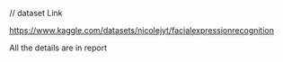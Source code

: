 
// dataset Link


https://www.kaggle.com/datasets/nicolejyt/facialexpressionrecognition

All the details are in report
